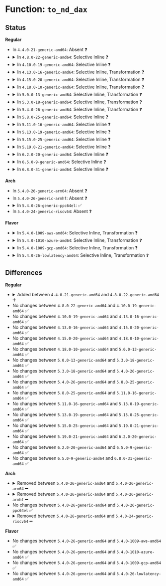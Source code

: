 # Function: <code>to_nd_dax</code>

## Status
<b>Regular</b>
<ul>
<li>
In <code>4.4.0-21-generic-amd64</code>: Absent ❓
</li>
<li>
<details>
<summary>In <code>4.8.0-22-generic-amd64</code>: Selective Inline ❓</summary>

```c
struct nd_dax * to_nd_dax(struct device * dev)
```

```json
{
  "name": "to_nd_dax",
  "collision_type": "Unique Global",
  "inline_type": "Selective",
  "funcs": [
    {
      "addr": 18446744071585108244,
      "name": "to_nd_dax",
      "external": true,
      "loc": "drivers/nvdimm/dax_devs.c:45",
      "file": "drivers/nvdimm/dax_devs.c",
      "inline": "not declared, inlined",
      "caller_inline": [
        "drivers/nvdimm/dax_devs.c:nd_dax_release"
      ],
      "caller_func": [
        "drivers/nvdimm/namespace_devs.c:nvdimm_namespace_common_probe"
      ]
    }
  ],
  "symbols": [
    {
      "addr": 18446744071585108832,
      "name": "to_nd_dax",
      "section": ".text",
      "bind": "STB_GLOBAL",
      "size": 52
    }
  ]
}
```
</details>
</li>
<li>
<details>
<summary>In <code>4.10.0-19-generic-amd64</code>: Selective Inline ❓</summary>

```c
struct nd_dax * to_nd_dax(struct device * dev)
```

```json
{
  "name": "to_nd_dax",
  "collision_type": "Unique Global",
  "inline_type": "Selective",
  "funcs": [
    {
      "addr": 18446744071585297300,
      "name": "to_nd_dax",
      "external": true,
      "loc": "drivers/nvdimm/dax_devs.c:45",
      "file": "drivers/nvdimm/dax_devs.c",
      "inline": "not declared, inlined",
      "caller_inline": [
        "drivers/nvdimm/dax_devs.c:nd_dax_release"
      ],
      "caller_func": [
        "drivers/nvdimm/namespace_devs.c:nvdimm_namespace_common_probe"
      ]
    }
  ],
  "symbols": [
    {
      "addr": 18446744071585297888,
      "name": "to_nd_dax",
      "section": ".text",
      "bind": "STB_GLOBAL",
      "size": 52
    }
  ]
}
```
</details>
</li>
<li>
<details>
<summary>In <code>4.13.0-16-generic-amd64</code>: Selective Inline, Transformation ❓</summary>

```c
struct nd_dax * to_nd_dax(struct device * dev)
```

```json
{
  "name": "to_nd_dax",
  "collision_type": "Unique Global",
  "inline_type": "Selective",
  "funcs": [
    {
      "addr": 18446744071585383844,
      "name": "to_nd_dax",
      "external": true,
      "loc": "drivers/nvdimm/dax_devs.c:45",
      "file": "drivers/nvdimm/dax_devs.c",
      "inline": "not declared, inlined",
      "caller_inline": [
        "drivers/nvdimm/dax_devs.c:nd_dax_release"
      ],
      "caller_func": [
        "drivers/nvdimm/bus.c:nd_pmem_forget_poison_check",
        "drivers/nvdimm/namespace_devs.c:nvdimm_namespace_common_probe",
        "drivers/nvdimm/dax_devs.c:nd_dax_release"
      ]
    }
  ],
  "symbols": [
    {
      "addr": 18446744071585383760,
      "name": "to_nd_dax.part.1",
      "section": ".text",
      "bind": "STB_LOCAL",
      "size": 13
    },
    {
      "addr": 18446744071585383776,
      "name": "to_nd_dax",
      "section": ".text",
      "bind": "STB_GLOBAL",
      "size": 40
    }
  ]
}
```
</details>
</li>
<li>
<details>
<summary>In <code>4.15.0-20-generic-amd64</code>: Selective Inline, Transformation ❓</summary>

```c
struct nd_dax * to_nd_dax(struct device * dev)
```

```json
{
  "name": "to_nd_dax",
  "collision_type": "Unique Global",
  "inline_type": "Selective",
  "funcs": [
    {
      "addr": 18446744071585813044,
      "name": "to_nd_dax",
      "external": true,
      "loc": "drivers/nvdimm/dax_devs.c:45",
      "file": "drivers/nvdimm/dax_devs.c",
      "inline": "not declared, inlined",
      "caller_inline": [
        "drivers/nvdimm/dax_devs.c:nd_dax_release"
      ],
      "caller_func": [
        "drivers/nvdimm/bus.c:nd_pmem_forget_poison_check",
        "drivers/nvdimm/namespace_devs.c:nvdimm_namespace_common_probe",
        "drivers/nvdimm/dax_devs.c:nd_dax_release"
      ]
    }
  ],
  "symbols": [
    {
      "addr": 18446744071585812960,
      "name": "to_nd_dax.part.1",
      "section": ".text",
      "bind": "STB_LOCAL",
      "size": 13
    },
    {
      "addr": 18446744071585812976,
      "name": "to_nd_dax",
      "section": ".text",
      "bind": "STB_GLOBAL",
      "size": 40
    }
  ]
}
```
</details>
</li>
<li>
<details>
<summary>In <code>4.18.0-10-generic-amd64</code>: Selective Inline, Transformation ❓</summary>

```c
struct nd_dax * to_nd_dax(struct device * dev)
```

```json
{
  "name": "to_nd_dax",
  "collision_type": "Unique Global",
  "inline_type": "Selective",
  "funcs": [
    {
      "addr": 18446744071586059328,
      "name": "to_nd_dax",
      "external": true,
      "loc": "drivers/nvdimm/dax_devs.c:45",
      "file": "drivers/nvdimm/dax_devs.c",
      "inline": "not declared, inlined",
      "caller_inline": [
        "drivers/nvdimm/dax_devs.c:nd_dax_release"
      ],
      "caller_func": [
        "drivers/nvdimm/bus.c:nd_pmem_forget_poison_check",
        "drivers/nvdimm/namespace_devs.c:nvdimm_namespace_common_probe",
        "drivers/nvdimm/dax_devs.c:nd_dax_release"
      ]
    }
  ],
  "symbols": [
    {
      "addr": 18446744071586059232,
      "name": "to_nd_dax.part.1",
      "section": ".text",
      "bind": "STB_LOCAL",
      "size": 13
    },
    {
      "addr": 18446744071586059248,
      "name": "to_nd_dax",
      "section": ".text",
      "bind": "STB_GLOBAL",
      "size": 48
    }
  ]
}
```
</details>
</li>
<li>
<details>
<summary>In <code>5.0.0-13-generic-amd64</code>: Selective Inline, Transformation ❓</summary>

```c
struct nd_dax * to_nd_dax(struct device * dev)
```

```json
{
  "name": "to_nd_dax",
  "collision_type": "Unique Global",
  "inline_type": "Selective",
  "funcs": [
    {
      "addr": 18446744071586200208,
      "name": "to_nd_dax",
      "external": true,
      "loc": "drivers/nvdimm/dax_devs.c:45",
      "file": "drivers/nvdimm/dax_devs.c",
      "inline": "not declared, inlined",
      "caller_inline": [
        "drivers/nvdimm/dax_devs.c:nd_dax_release"
      ],
      "caller_func": [
        "drivers/nvdimm/bus.c:nd_pmem_forget_poison_check",
        "drivers/nvdimm/namespace_devs.c:nvdimm_namespace_common_probe",
        "drivers/nvdimm/dax_devs.c:nd_dax_release"
      ]
    }
  ],
  "symbols": [
    {
      "addr": 18446744071586200112,
      "name": "to_nd_dax.part.1",
      "section": ".text",
      "bind": "STB_LOCAL",
      "size": 13
    },
    {
      "addr": 18446744071586200128,
      "name": "to_nd_dax",
      "section": ".text",
      "bind": "STB_GLOBAL",
      "size": 48
    }
  ]
}
```
</details>
</li>
<li>
<details>
<summary>In <code>5.3.0-18-generic-amd64</code>: Selective Inline, Transformation ❓</summary>

```c
struct nd_dax * to_nd_dax(struct device * dev)
```

```json
{
  "name": "to_nd_dax",
  "collision_type": "Unique Global",
  "inline_type": "Selective",
  "funcs": [
    {
      "addr": 18446744071586436801,
      "name": "to_nd_dax",
      "external": true,
      "loc": "drivers/nvdimm/dax_devs.c:37",
      "file": "drivers/nvdimm/dax_devs.c",
      "inline": "not declared, inlined",
      "caller_inline": [
        "drivers/nvdimm/dax_devs.c:nd_dax_release"
      ],
      "caller_func": [
        "drivers/nvdimm/bus.c:nd_pmem_forget_poison_check",
        "drivers/nvdimm/namespace_devs.c:nvdimm_namespace_common_probe",
        "drivers/nvdimm/claim.c:to_nd_pfn_safe",
        "drivers/nvdimm/dax_devs.c:nd_dax_release"
      ]
    }
  ],
  "symbols": [
    {
      "addr": 18446744071586437481,
      "name": "to_nd_dax.part.0",
      "section": ".text",
      "bind": "STB_LOCAL",
      "size": 25
    },
    {
      "addr": 18446744071586437506,
      "name": "to_nd_dax.cold",
      "section": ".text",
      "bind": "STB_LOCAL",
      "size": 18
    },
    {
      "addr": 18446744071586436720,
      "name": "to_nd_dax",
      "section": ".text",
      "bind": "STB_GLOBAL",
      "size": 42
    }
  ]
}
```
</details>
</li>
<li>
<details>
<summary>In <code>5.4.0-26-generic-amd64</code>: Selective Inline, Transformation ❓</summary>

```c
struct nd_dax * to_nd_dax(struct device * dev)
```

```json
{
  "name": "to_nd_dax",
  "collision_type": "Unique Global",
  "inline_type": "Selective",
  "funcs": [
    {
      "addr": 18446744071586583793,
      "name": "to_nd_dax",
      "external": true,
      "loc": "drivers/nvdimm/dax_devs.c:37",
      "file": "drivers/nvdimm/dax_devs.c",
      "inline": "not declared, inlined",
      "caller_inline": [
        "drivers/nvdimm/dax_devs.c:nd_dax_release"
      ],
      "caller_func": [
        "drivers/nvdimm/bus.c:nd_pmem_forget_poison_check",
        "drivers/nvdimm/region_devs.c:nd_region_advance_seeds",
        "drivers/nvdimm/namespace_devs.c:nvdimm_namespace_common_probe",
        "drivers/nvdimm/claim.c:to_nd_pfn_safe",
        "drivers/nvdimm/dax_devs.c:nd_dax_release"
      ]
    }
  ],
  "symbols": [
    {
      "addr": 18446744071586583696,
      "name": "to_nd_dax.part.0",
      "section": ".text",
      "bind": "STB_LOCAL",
      "size": 13
    },
    {
      "addr": 18446744071586583712,
      "name": "to_nd_dax",
      "section": ".text",
      "bind": "STB_GLOBAL",
      "size": 48
    }
  ]
}
```
</details>
</li>
<li>
<details>
<summary>In <code>5.8.0-25-generic-amd64</code>: Selective Inline ❓</summary>

```c
struct nd_dax * to_nd_dax(struct device * dev)
```

```json
{
  "name": "to_nd_dax",
  "collision_type": "Unique Global",
  "inline_type": "Selective",
  "funcs": [
    {
      "addr": 18446744071587369825,
      "name": "to_nd_dax",
      "external": true,
      "loc": "drivers/nvdimm/dax_devs.c:26",
      "file": "drivers/nvdimm/dax_devs.c",
      "inline": "not declared, inlined",
      "caller_inline": [
        "drivers/nvdimm/dax_devs.c:nd_dax_release",
        "drivers/nvdimm/dax_devs.c:nd_dax_release"
      ],
      "caller_func": [
        "drivers/nvdimm/bus.c:nd_pmem_forget_poison_check",
        "drivers/nvdimm/region_devs.c:nd_region_advance_seeds",
        "drivers/nvdimm/namespace_devs.c:nvdimm_namespace_common_probe",
        "drivers/nvdimm/claim.c:to_nd_pfn_safe"
      ]
    }
  ],
  "symbols": [
    {
      "addr": 18446744071587369296,
      "name": "to_nd_dax",
      "section": ".text",
      "bind": "STB_GLOBAL",
      "size": 32
    }
  ]
}
```
</details>
</li>
<li>
<details>
<summary>In <code>5.11.0-16-generic-amd64</code>: Selective Inline ❓</summary>

```c
struct nd_dax * to_nd_dax(struct device * dev)
```

```json
{
  "name": "to_nd_dax",
  "collision_type": "Unique Global",
  "inline_type": "Selective",
  "funcs": [
    {
      "addr": 18446744071587430513,
      "name": "to_nd_dax",
      "external": true,
      "loc": "drivers/nvdimm/dax_devs.c:26",
      "file": "drivers/nvdimm/dax_devs.c",
      "inline": "not declared, inlined",
      "caller_inline": [
        "drivers/nvdimm/dax_devs.c:nd_dax_release",
        "drivers/nvdimm/dax_devs.c:nd_dax_release"
      ],
      "caller_func": [
        "drivers/nvdimm/bus.c:nd_pmem_forget_poison_check",
        "drivers/nvdimm/region_devs.c:nd_region_advance_seeds",
        "drivers/nvdimm/namespace_devs.c:nvdimm_namespace_common_probe",
        "drivers/nvdimm/claim.c:to_nd_pfn_safe"
      ]
    }
  ],
  "symbols": [
    {
      "addr": 18446744071587429984,
      "name": "to_nd_dax",
      "section": ".text",
      "bind": "STB_GLOBAL",
      "size": 32
    }
  ]
}
```
</details>
</li>
<li>
<details>
<summary>In <code>5.13.0-19-generic-amd64</code>: Selective Inline ❓</summary>

```c
struct nd_dax * to_nd_dax(struct device * dev)
```

```json
{
  "name": "to_nd_dax",
  "collision_type": "Unique Global",
  "inline_type": "Selective",
  "funcs": [
    {
      "addr": 18446744071587312385,
      "name": "to_nd_dax",
      "external": true,
      "loc": "drivers/nvdimm/dax_devs.c:26",
      "file": "drivers/nvdimm/dax_devs.c",
      "inline": "not declared, inlined",
      "caller_inline": [
        "drivers/nvdimm/dax_devs.c:nd_dax_release",
        "drivers/nvdimm/dax_devs.c:nd_dax_release"
      ],
      "caller_func": [
        "drivers/nvdimm/bus.c:nd_pmem_forget_poison_check",
        "drivers/nvdimm/region_devs.c:nd_region_advance_seeds",
        "drivers/nvdimm/namespace_devs.c:nvdimm_namespace_common_probe",
        "drivers/nvdimm/claim.c:to_nd_pfn_safe"
      ]
    }
  ],
  "symbols": [
    {
      "addr": 18446744071587311856,
      "name": "to_nd_dax",
      "section": ".text",
      "bind": "STB_GLOBAL",
      "size": 32
    }
  ]
}
```
</details>
</li>
<li>
<details>
<summary>In <code>5.15.0-25-generic-amd64</code>: Selective Inline ❓</summary>

```c
struct nd_dax * to_nd_dax(struct device * dev)
```

```json
{
  "name": "to_nd_dax",
  "collision_type": "Unique Global",
  "inline_type": "Selective",
  "funcs": [
    {
      "addr": 18446744071587879249,
      "name": "to_nd_dax",
      "external": true,
      "loc": "drivers/nvdimm/dax_devs.c:26",
      "file": "drivers/nvdimm/dax_devs.c",
      "inline": "not declared, inlined",
      "caller_inline": [
        "drivers/nvdimm/dax_devs.c:nd_dax_release"
      ],
      "caller_func": [
        "drivers/nvdimm/bus.c:nd_pmem_forget_poison_check",
        "drivers/nvdimm/region_devs.c:nd_region_advance_seeds",
        "drivers/nvdimm/namespace_devs.c:nvdimm_namespace_common_probe",
        "drivers/nvdimm/claim.c:nd_namespace_store"
      ]
    }
  ],
  "symbols": [
    {
      "addr": 18446744071587878736,
      "name": "to_nd_dax",
      "section": ".text",
      "bind": "STB_GLOBAL",
      "size": 32
    }
  ]
}
```
</details>
</li>
<li>
<details>
<summary>In <code>5.19.0-21-generic-amd64</code>: Selective Inline ❓</summary>

```c
struct nd_dax * to_nd_dax(struct device * dev)
```

```json
{
  "name": "to_nd_dax",
  "collision_type": "Unique Global",
  "inline_type": "Selective",
  "funcs": [
    {
      "addr": 18446744071589229409,
      "name": "to_nd_dax",
      "external": true,
      "loc": "drivers/nvdimm/dax_devs.c:26",
      "file": "drivers/nvdimm/dax_devs.c",
      "inline": "not declared, inlined",
      "caller_inline": [
        "drivers/nvdimm/dax_devs.c:nd_dax_release"
      ],
      "caller_func": [
        "drivers/nvdimm/bus.c:nd_pmem_forget_poison_check",
        "drivers/nvdimm/region_devs.c:nd_region_advance_seeds",
        "drivers/nvdimm/namespace_devs.c:nvdimm_namespace_common_probe",
        "drivers/nvdimm/claim.c:nd_namespace_store"
      ]
    }
  ],
  "symbols": [
    {
      "addr": 18446744071589228784,
      "name": "to_nd_dax",
      "section": ".text",
      "bind": "STB_GLOBAL",
      "size": 38
    }
  ]
}
```
</details>
</li>
<li>
<details>
<summary>In <code>6.2.0-20-generic-amd64</code>: Selective Inline ❓</summary>

```c
struct nd_dax * to_nd_dax(struct device * dev)
```

```json
{
  "name": "to_nd_dax",
  "collision_type": "Unique Global",
  "inline_type": "Selective",
  "funcs": [
    {
      "addr": 18446744071590786401,
      "name": "to_nd_dax",
      "external": true,
      "loc": "drivers/nvdimm/dax_devs.c:26",
      "file": "drivers/nvdimm/dax_devs.c",
      "inline": "not declared, inlined",
      "caller_inline": [
        "drivers/nvdimm/dax_devs.c:nd_dax_release"
      ],
      "caller_func": [
        "drivers/nvdimm/bus.c:nd_pmem_forget_poison_check",
        "drivers/nvdimm/region_devs.c:nd_region_advance_seeds",
        "drivers/nvdimm/namespace_devs.c:nvdimm_namespace_common_probe",
        "drivers/nvdimm/claim.c:nd_namespace_store"
      ]
    }
  ],
  "symbols": [
    {
      "addr": 18446744071590785728,
      "name": "to_nd_dax",
      "section": ".text",
      "bind": "STB_GLOBAL",
      "size": 38
    }
  ]
}
```
</details>
</li>
<li>
<details>
<summary>In <code>6.5.0-9-generic-amd64</code>: Selective Inline ❓</summary>

```c
struct nd_dax * to_nd_dax(struct device * dev)
```

```json
{
  "name": "to_nd_dax",
  "collision_type": "Unique Global",
  "inline_type": "Selective",
  "funcs": [
    {
      "addr": 18446744071591127905,
      "name": "to_nd_dax",
      "external": true,
      "loc": "drivers/nvdimm/dax_devs.c:26",
      "file": "drivers/nvdimm/dax_devs.c",
      "inline": "not declared, inlined",
      "caller_inline": [
        "drivers/nvdimm/dax_devs.c:nd_dax_release"
      ],
      "caller_func": [
        "drivers/nvdimm/bus.c:nd_pmem_forget_poison_check",
        "drivers/nvdimm/region_devs.c:nd_region_advance_seeds",
        "drivers/nvdimm/namespace_devs.c:nvdimm_namespace_common_probe",
        "drivers/nvdimm/claim.c:nd_namespace_store"
      ]
    }
  ],
  "symbols": [
    {
      "addr": 18446744071591127200,
      "name": "to_nd_dax",
      "section": ".text",
      "bind": "STB_GLOBAL",
      "size": 38
    }
  ]
}
```
</details>
</li>
<li>
<details>
<summary>In <code>6.8.0-31-generic-amd64</code>: Selective Inline ❓</summary>

```c
struct nd_dax * to_nd_dax(struct device * dev)
```

```json
{
  "name": "to_nd_dax",
  "collision_type": "Unique Global",
  "inline_type": "Selective",
  "funcs": [
    {
      "addr": 18446744071591473585,
      "name": "to_nd_dax",
      "external": true,
      "loc": "drivers/nvdimm/dax_devs.c:26",
      "file": "drivers/nvdimm/dax_devs.c",
      "inline": "not declared, inlined",
      "caller_inline": [
        "drivers/nvdimm/dax_devs.c:nd_dax_release"
      ],
      "caller_func": [
        "drivers/nvdimm/bus.c:nd_pmem_forget_poison_check",
        "drivers/nvdimm/region_devs.c:nd_region_advance_seeds",
        "drivers/nvdimm/namespace_devs.c:nvdimm_namespace_common_probe",
        "drivers/nvdimm/claim.c:nd_namespace_store"
      ]
    }
  ],
  "symbols": [
    {
      "addr": 18446744071591472832,
      "name": "to_nd_dax",
      "section": ".text",
      "bind": "STB_GLOBAL",
      "size": 38
    }
  ]
}
```
</details>
</li>
</ul>
<b>Arch</b>
<ul>
<li>
In <code>5.4.0-26-generic-arm64</code>: Absent ❓
</li>
<li>
In <code>5.4.0-26-generic-armhf</code>: Absent ❓
</li>
<li>
<details>
<summary>In <code>5.4.0-26-generic-ppc64el</code>: ✅</summary>

```c
struct nd_dax * to_nd_dax(struct device * dev)
```

```json
{
  "name": "to_nd_dax",
  "collision_type": "Unique Global",
  "inline_type": "No",
  "funcs": [
    {
      "addr": 13835058055292742976,
      "name": "to_nd_dax",
      "external": true,
      "loc": "drivers/nvdimm/dax_devs.c:37",
      "file": "drivers/nvdimm/dax_devs.c",
      "inline": "seen, unknown",
      "caller_inline": [],
      "caller_func": [
        "drivers/nvdimm/bus.c:nd_pmem_forget_poison_check",
        "drivers/nvdimm/region_devs.c:nd_region_advance_seeds",
        "drivers/nvdimm/namespace_devs.c:nvdimm_namespace_common_probe",
        "drivers/nvdimm/namespace_devs.c:nvdimm_namespace_common_probe",
        "drivers/nvdimm/claim.c:to_nd_pfn_safe",
        "drivers/nvdimm/dax_devs.c:nd_dax_release"
      ]
    }
  ],
  "symbols": [
    {
      "addr": 13835058055292742976,
      "name": "to_nd_dax",
      "section": ".text",
      "bind": "STB_GLOBAL",
      "size": 60
    }
  ]
}
```
</details>
</li>
<li>
In <code>5.4.0-24-generic-riscv64</code>: Absent ❓
</li>
</ul>
<b>Flavor</b>
<ul>
<li>
<details>
<summary>In <code>5.4.0-1009-aws-amd64</code>: Selective Inline, Transformation ❓</summary>

```c
struct nd_dax * to_nd_dax(struct device * dev)
```

```json
{
  "name": "to_nd_dax",
  "collision_type": "Unique Global",
  "inline_type": "Selective",
  "funcs": [
    {
      "addr": 18446744071586274273,
      "name": "to_nd_dax",
      "external": true,
      "loc": "drivers/nvdimm/dax_devs.c:37",
      "file": "drivers/nvdimm/dax_devs.c",
      "inline": "not declared, inlined",
      "caller_inline": [
        "drivers/nvdimm/dax_devs.c:nd_dax_release"
      ],
      "caller_func": [
        "drivers/nvdimm/bus.c:nd_pmem_forget_poison_check",
        "drivers/nvdimm/region_devs.c:nd_region_advance_seeds",
        "drivers/nvdimm/namespace_devs.c:nvdimm_namespace_common_probe",
        "drivers/nvdimm/claim.c:to_nd_pfn_safe",
        "drivers/nvdimm/dax_devs.c:nd_dax_release"
      ]
    }
  ],
  "symbols": [
    {
      "addr": 18446744071586274176,
      "name": "to_nd_dax.part.0",
      "section": ".text",
      "bind": "STB_LOCAL",
      "size": 13
    },
    {
      "addr": 18446744071586274192,
      "name": "to_nd_dax",
      "section": ".text",
      "bind": "STB_GLOBAL",
      "size": 48
    }
  ]
}
```
</details>
</li>
<li>
<details>
<summary>In <code>5.4.0-1010-azure-amd64</code>: Selective Inline, Transformation ❓</summary>

```c
struct nd_dax * to_nd_dax(struct device * dev)
```

```json
{
  "name": "to_nd_dax",
  "collision_type": "Unique Global",
  "inline_type": "Selective",
  "funcs": [
    {
      "addr": 18446744071586092641,
      "name": "to_nd_dax",
      "external": true,
      "loc": "drivers/nvdimm/dax_devs.c:37",
      "file": "drivers/nvdimm/dax_devs.c",
      "inline": "not declared, inlined",
      "caller_inline": [
        "drivers/nvdimm/dax_devs.c:nd_dax_release"
      ],
      "caller_func": [
        "drivers/nvdimm/bus.c:nd_pmem_forget_poison_check",
        "drivers/nvdimm/region_devs.c:nd_region_advance_seeds",
        "drivers/nvdimm/namespace_devs.c:nvdimm_namespace_common_probe",
        "drivers/nvdimm/claim.c:to_nd_pfn_safe",
        "drivers/nvdimm/dax_devs.c:nd_dax_release",
        "drivers/dax/pmem/core.c:__dax_pmem_probe"
      ]
    }
  ],
  "symbols": [
    {
      "addr": 18446744071586092544,
      "name": "to_nd_dax.part.0",
      "section": ".text",
      "bind": "STB_LOCAL",
      "size": 13
    },
    {
      "addr": 18446744071586092560,
      "name": "to_nd_dax",
      "section": ".text",
      "bind": "STB_GLOBAL",
      "size": 48
    }
  ]
}
```
</details>
</li>
<li>
<details>
<summary>In <code>5.4.0-1009-gcp-amd64</code>: Selective Inline, Transformation ❓</summary>

```c
struct nd_dax * to_nd_dax(struct device * dev)
```

```json
{
  "name": "to_nd_dax",
  "collision_type": "Unique Global",
  "inline_type": "Selective",
  "funcs": [
    {
      "addr": 18446744071586531761,
      "name": "to_nd_dax",
      "external": true,
      "loc": "drivers/nvdimm/dax_devs.c:37",
      "file": "drivers/nvdimm/dax_devs.c",
      "inline": "not declared, inlined",
      "caller_inline": [
        "drivers/nvdimm/dax_devs.c:nd_dax_release"
      ],
      "caller_func": [
        "drivers/nvdimm/bus.c:nd_pmem_forget_poison_check",
        "drivers/nvdimm/region_devs.c:nd_region_advance_seeds",
        "drivers/nvdimm/namespace_devs.c:nvdimm_namespace_common_probe",
        "drivers/nvdimm/claim.c:to_nd_pfn_safe",
        "drivers/nvdimm/dax_devs.c:nd_dax_release"
      ]
    }
  ],
  "symbols": [
    {
      "addr": 18446744071586531664,
      "name": "to_nd_dax.part.0",
      "section": ".text",
      "bind": "STB_LOCAL",
      "size": 13
    },
    {
      "addr": 18446744071586531680,
      "name": "to_nd_dax",
      "section": ".text",
      "bind": "STB_GLOBAL",
      "size": 48
    }
  ]
}
```
</details>
</li>
<li>
<details>
<summary>In <code>5.4.0-26-lowlatency-amd64</code>: Selective Inline, Transformation ❓</summary>

```c
struct nd_dax * to_nd_dax(struct device * dev)
```

```json
{
  "name": "to_nd_dax",
  "collision_type": "Unique Global",
  "inline_type": "Selective",
  "funcs": [
    {
      "addr": 18446744071586643489,
      "name": "to_nd_dax",
      "external": true,
      "loc": "drivers/nvdimm/dax_devs.c:37",
      "file": "drivers/nvdimm/dax_devs.c",
      "inline": "not declared, inlined",
      "caller_inline": [
        "drivers/nvdimm/dax_devs.c:nd_dax_release"
      ],
      "caller_func": [
        "drivers/nvdimm/bus.c:nd_pmem_forget_poison_check",
        "drivers/nvdimm/region_devs.c:nd_region_advance_seeds",
        "drivers/nvdimm/namespace_devs.c:nvdimm_namespace_common_probe",
        "drivers/nvdimm/claim.c:to_nd_pfn_safe",
        "drivers/nvdimm/dax_devs.c:nd_dax_release"
      ]
    }
  ],
  "symbols": [
    {
      "addr": 18446744071586643392,
      "name": "to_nd_dax.part.0",
      "section": ".text",
      "bind": "STB_LOCAL",
      "size": 13
    },
    {
      "addr": 18446744071586643408,
      "name": "to_nd_dax",
      "section": ".text",
      "bind": "STB_GLOBAL",
      "size": 48
    }
  ]
}
```
</details>
</li>
</ul>

## Differences
<b>Regular</b>
<ul>
<li>
<details>
<summary>Added between <code>4.4.0-21-generic-amd64</code> and <code>4.8.0-22-generic-amd64</code> ➕</summary>

```c
struct nd_dax * to_nd_dax(struct device * dev)
```
</details>
</li>
<li>
No changes between <code>4.8.0-22-generic-amd64</code> and <code>4.10.0-19-generic-amd64</code> ✅
</li>
<li>
No changes between <code>4.10.0-19-generic-amd64</code> and <code>4.13.0-16-generic-amd64</code> ✅
</li>
<li>
No changes between <code>4.13.0-16-generic-amd64</code> and <code>4.15.0-20-generic-amd64</code> ✅
</li>
<li>
No changes between <code>4.15.0-20-generic-amd64</code> and <code>4.18.0-10-generic-amd64</code> ✅
</li>
<li>
No changes between <code>4.18.0-10-generic-amd64</code> and <code>5.0.0-13-generic-amd64</code> ✅
</li>
<li>
No changes between <code>5.0.0-13-generic-amd64</code> and <code>5.3.0-18-generic-amd64</code> ✅
</li>
<li>
No changes between <code>5.3.0-18-generic-amd64</code> and <code>5.4.0-26-generic-amd64</code> ✅
</li>
<li>
No changes between <code>5.4.0-26-generic-amd64</code> and <code>5.8.0-25-generic-amd64</code> ✅
</li>
<li>
No changes between <code>5.8.0-25-generic-amd64</code> and <code>5.11.0-16-generic-amd64</code> ✅
</li>
<li>
No changes between <code>5.11.0-16-generic-amd64</code> and <code>5.13.0-19-generic-amd64</code> ✅
</li>
<li>
No changes between <code>5.13.0-19-generic-amd64</code> and <code>5.15.0-25-generic-amd64</code> ✅
</li>
<li>
No changes between <code>5.15.0-25-generic-amd64</code> and <code>5.19.0-21-generic-amd64</code> ✅
</li>
<li>
No changes between <code>5.19.0-21-generic-amd64</code> and <code>6.2.0-20-generic-amd64</code> ✅
</li>
<li>
No changes between <code>6.2.0-20-generic-amd64</code> and <code>6.5.0-9-generic-amd64</code> ✅
</li>
<li>
No changes between <code>6.5.0-9-generic-amd64</code> and <code>6.8.0-31-generic-amd64</code> ✅
</li>
</ul>
<b>Arch</b>
<ul>
<li>
<details>
<summary>Removed between <code>5.4.0-26-generic-amd64</code> and <code>5.4.0-26-generic-arm64</code> ➖</summary>

```c
struct nd_dax * to_nd_dax(struct device * dev)
```
</details>
</li>
<li>
<details>
<summary>Removed between <code>5.4.0-26-generic-amd64</code> and <code>5.4.0-26-generic-armhf</code> ➖</summary>

```c
struct nd_dax * to_nd_dax(struct device * dev)
```
</details>
</li>
<li>
No changes between <code>5.4.0-26-generic-amd64</code> and <code>5.4.0-26-generic-ppc64el</code> ✅
</li>
<li>
<details>
<summary>Removed between <code>5.4.0-26-generic-amd64</code> and <code>5.4.0-24-generic-riscv64</code> ➖</summary>

```c
struct nd_dax * to_nd_dax(struct device * dev)
```
</details>
</li>
</ul>
<b>Flavor</b>
<ul>
<li>
No changes between <code>5.4.0-26-generic-amd64</code> and <code>5.4.0-1009-aws-amd64</code> ✅
</li>
<li>
No changes between <code>5.4.0-26-generic-amd64</code> and <code>5.4.0-1010-azure-amd64</code> ✅
</li>
<li>
No changes between <code>5.4.0-26-generic-amd64</code> and <code>5.4.0-1009-gcp-amd64</code> ✅
</li>
<li>
No changes between <code>5.4.0-26-generic-amd64</code> and <code>5.4.0-26-lowlatency-amd64</code> ✅
</li>
</ul>
